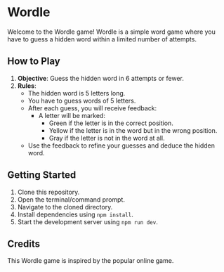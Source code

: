 # Wordle

Welcome to the Wordle game! Wordle is a simple word game where you have to guess a hidden word within a limited number of attempts.

## How to Play

1. **Objective**: Guess the hidden word in 6 attempts or fewer.
2. **Rules**:
   - The hidden word is 5 letters long.
   - You have to guess words of 5 letters.
   - After each guess, you will receive feedback:
     - A letter will be marked:
       - Green if the letter is in the correct position.
       - Yellow if the letter is in the word but in the wrong position.
       - Gray if the letter is not in the word at all.
   - Use the feedback to refine your guesses and deduce the hidden word.

## Getting Started

1. Clone this repository.
2. Open the terminal/command prompt.
3. Navigate to the cloned directory.
4. Install dependencies using `npm install`.
5. Start the development server using `npm run dev`.

## Credits

This Wordle game is inspired by the popular online game.
